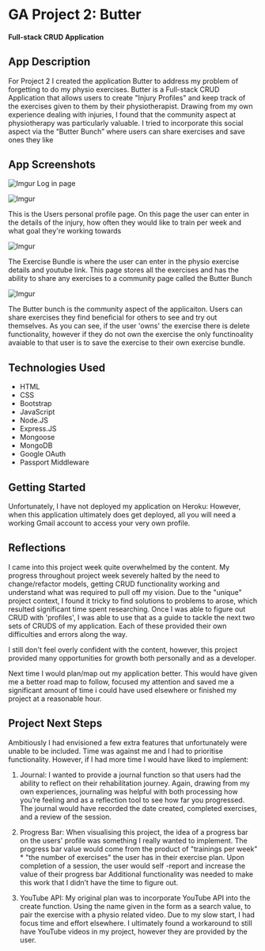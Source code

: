 # GA Project 2: Butter

#### Full-stack CRUD Application

## App Description

For Project 2 I created the application Butter to address my problem of forgetting to do my physio exercises. Butter is a Full-stack CRUD Application that allows users to create "Injury Profiles" and keep track of the exercises given to them by their physiotherapist. Drawing from my own experience dealing with injuries, I found that the community aspect at physiotherapy was particularly valuable. I tried to incorporate this social aspect via the “Butter Bunch” where users can share exercises and save ones they like

## App Screenshots

![Imgur](https://i.imgur.com/Gcf4CxU.png)
Log in page

![Imgur](https://i.imgur.com/TXOLdZU.png)

This is the Users personal profile page. On this page the user can enter in the details of the injury, how often they would like to train per week and what goal they're working towards

![Imgur](https://i.imgur.com/z2uhW9U.png)

The Exercise Bundle is where the user can enter in the physio exercise details and youtube link. This page stores all the exercises and has the ability to share any exercises to a community page called the Butter Bunch

![Imgur](https://i.imgur.com/uMqj1iz.png)

The Butter bunch is the community aspect of the applicaiton. Users can share exercises they find beneficial for others to see and try out themselves. As you can see, if the user 'owns' the exercise there is delete functionality, however if they do not own the exercise the only functinoality avaiable to that user is to save the exercise to their own exercise bundle.

## Technologies Used

- HTML
- CSS
- Bootstrap
- JavaScript
- Node.JS
- Express.JS
- Mongoose
- MongoDB
- Google OAuth
- Passport Middleware


## Getting Started

Unfortunately, I have not deployed my application on Heroku:
However, when this application ultimately does get deployed, all you will need a working Gmail account to access your very own profile.

## Reflections

I came into this project week quite overwhelmed by the content. My progress throughout project week severely halted by the need to change/refactor models, getting CRUD functionality working and understand what was required to pull off my vision. Due to the "unique" project context, I found it tricky to find solutions to problems to arose, which resulted significant time spent researching. Once I was able to figure out CRUD with 'profiles', I was able to use that as a guide to tackle the next two sets of CRUDS of my application. Each of these provided their own difficulties and errors along the way.

I still don't feel overly confident with the content, however, this project provided many opportunities for growth both personally and as a developer.

Next time I would plan/map out my application better. This would have given me a better road map to follow, focused my attention and saved me a significant amount of time i could have used elsewhere or finished my project at a reasonable hour.

## Project Next Steps

Ambitiously I had envisioned a few extra features that unfortunately were unable to be included. Time was against me and I had to prioritise functionality. However, if I had more time I would have liked to implement:

1. Journal: I wanted to provide a journal function so that users had the ability to reflect on their rehabilitation journey. Again, drawing from my own experiences, journaling was helpful with both processing how you’re feeling and as a reflection tool to see how far you progressed. The journal would have recorded the date created, completed exercises, and a review of the session.

2. Progress Bar: When visualising this project, the idea of a progress bar on the users' profile was something I really wanted to implement. The progress bar value would come from the product of "trainings per week" \* "the number of exercises" the user has in their exercise plan. Upon completion of a session, the user would self -report and increase the value of their progress bar Additional functionality was needed to make this work that I didn’t have the time to figure out.

3. YouTube API: My original plan was to incorporate YouTube API into the create function. Using the name given in the form as a search value, to pair the exercise with a physio related video. Due to my slow start, I had focus time and effort elsewhere. I ultimately found a workaround to still have YouTube videos in my project, however they are provided by the user.
